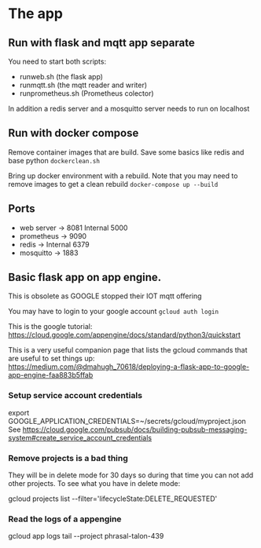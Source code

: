 # The app

## Run with flask and mqtt app separate
You need to start both scripts:
* runweb.sh (the flask app)
* runmqtt.sh (the mqtt reader and writer)
* runprometheus.sh (Prometheus colector)

In addition a redis server and a mosquitto server needs to run on localhost

## Run with docker compose

Remove container images that are build. Save some basics like redis and base python
`dockerclean.sh`

Bring up docker environment with a rebuild. Note that you may need to remove images to get a
clean rebuild
`docker-compose up --build`

## Ports
* web server -> 8081 Internal 5000
* prometheus -> 9090
* redis -> Internal  6379
* mosquitto -> 1883

## Basic flask app on app engine.
This is obsolete as GOOGLE stopped their IOT mqtt offering

You may have to login to your google account
`gcloud auth login`

This is the google tutorial:
https://cloud.google.com/appengine/docs/standard/python3/quickstart

This is a very useful companion page that lists the gcloud commands that are useful to set things up:
https://medium.com/@dmahugh_70618/deploying-a-flask-app-to-google-app-engine-faa883b5ffab

### Setup service account credentials
export GOOGLE_APPLICATION_CREDENTIALS=~/secrets/gcloud/myproject.json
See https://cloud.google.com/pubsub/docs/building-pubsub-messaging-system#create_service_account_credentials

### Remove projects is a bad thing
They will be in delete mode for 30 days so during that time you can not add other projects. To see what you have in delete mode:

gcloud projects list --filter='lifecycleState:DELETE_REQUESTED'


### Read the logs of a appengine
gcloud app logs tail --project phrasal-talon-439
